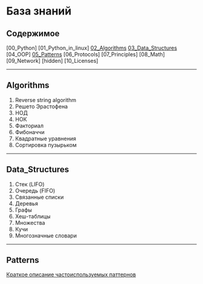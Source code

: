 # База знаний


## Содержимое

[00_Python]
[01_Python_in_linux]
[02_Algorithms](#Algorithms)
[03_Data_Structures](#Data_Structures)
[04_OOP]
[05_Patterns](#Patterns)
[06_Protocols]
[07_Principles]
[08_Math]
[09_Network] [hidden]
[10_Licenses]
  
----

## Algorithms
1. Reverse string algorithm
2. Решето Эрастофена
3. НОД
4. НОК
5. Факториал
6. Фибоначчи
7. Квадратные уравнения
8. Сортировка пузырьком

----

## Data_Structures
1. Стек (LIFO)
2. Очередь (FIFO)
3. Связанные списки 
4. Деревья
5. Графы
6. Хеш-таблицы
7. Множества
8. Кучи
9. Многозначные словари

----

## Patterns 
[Краткое описание частоиспользуемых паттернов](https://habr.com/ru/articles/785476/)
